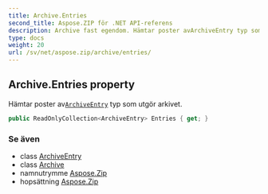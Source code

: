 ```yaml
---
title: Archive.Entries
second_title: Aspose.ZIP för .NET API-referens
description: Archive fast egendom. Hämtar poster avArchiveEntry typ som utgör arkivet.
type: docs
weight: 20
url: /sv/net/aspose.zip/archive/entries/
---
```

## Archive.Entries property

Hämtar poster av[`ArchiveEntry`](../../archiveentry/) typ som utgör arkivet.

```csharp
public ReadOnlyCollection<ArchiveEntry> Entries { get; }
```

### Se även

* class [ArchiveEntry](../../archiveentry/)
* class [Archive](../)
* namnutrymme [Aspose.Zip](../../archive/)
* hopsättning [Aspose.Zip](../../../)


